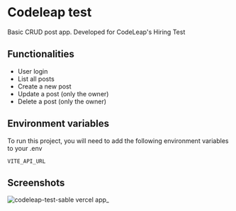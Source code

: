 # Codeleap test

Basic CRUD post app. Developed for CodeLeap's Hiring Test

## Functionalities

- User login
- List all posts
- Create a new post
- Update a post (only the owner)
- Delete a post (only the owner)

## Environment variables

To run this project, you will need to add the following environment variables to your .env

`VITE_API_URL`

## Screenshots

![codeleap-test-sable vercel app_](https://user-images.githubusercontent.com/65142775/161443476-7e60eb9b-533a-4104-ae34-aeea1c448b3e.png)
